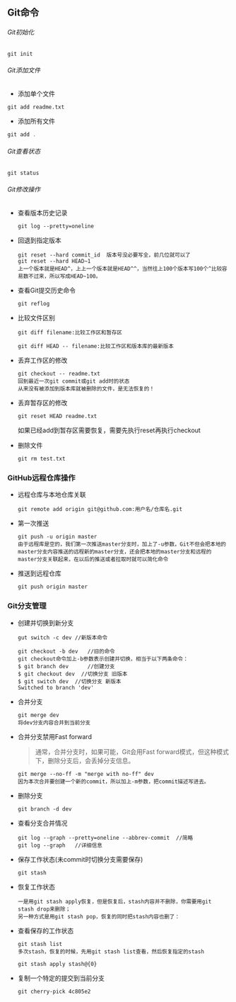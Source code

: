 ## Git命令


###### Git初始化

```
git init
```

###### Git添加文件
* 添加单个文件  
```
git add readme.txt
```
*  添加所有文件
```java
git add .
```

###### Git查看状态

```
git status
```

###### Git修改操作

* 查看版本历史记录

  ```
  git log --pretty=oneline
  ```

* 回退到指定版本

  ```
  git reset --hard commit_id  版本号没必要写全，前几位就可以了
  git reset --hard HEAD~1
  上一个版本就是HEAD^，上上一个版本就是HEAD^^，当然往上100个版本写100个^比较容易数不过来，所以写成HEAD~100。
  ```

* 查看Git提交历史命令

  ```
  git reflog
  ```

* 比较文件区别

  ```
  git diff filename:比较工作区和暂存区
  
  git diff HEAD -- filename:比较工作区和版本库的最新版本
  ```

* 丢弃工作区的修改

  ```
  git checkout -- readme.txt
  回到最近一次git commit或git add时的状态
  从来没有被添加到版本库就被删除的文件，是无法恢复的！
  ```

* 丢弃暂存区的修改

  ```
  git reset HEAD readme.txt
  ```

  如果已经add到暂存区需要恢复，需要先执行reset再执行checkout

* 删除文件

  ```
  git rm test.txt
  ```

### GitHub远程仓库操作

* 远程仓库与本地仓库关联

  ```
  git remote add origin git@github.com:用户名/仓库名.git
  ```

* 第一次推送

  ```
  git push -u origin master
  由于远程库是空的，我们第一次推送master分支时，加上了-u参数，Git不但会把本地的master分支内容推送的远程新的master分支，还会把本地的master分支和远程的master分支关联起来，在以后的推送或者拉取时就可以简化命令
  ```

* 推送到远程仓库

  ```
  git push origin master
  ```

### Git分支管理

* 创建并切换到新分支

  ```
  gut switch -c dev	//新版本命令
  
  git checkout -b dev	//旧的命令
  git checkout命令加上-b参数表示创建并切换，相当于以下两条命令：
  $ git branch dev  	//创建分支
  $ git checkout dev  //切换分支 旧版本
  $ git switch dev	//切换分支 新版本
  Switched to branch 'dev'
  ```

* 合并分支

  ```
  git merge dev
  将dev分支内容合并到当前分支
  ```

* 合并分支禁用Fast forward 

  > 通常，合并分支时，如果可能，Git会用Fast forward模式，但这种模式下，删除分支后，会丢掉分支信息。

  

  ```
  git merge --no-ff -m "merge with no-ff" dev
  因为本次合并要创建一个新的commit，所以加上-m参数，把commit描述写进去。
  ```

* 删除分支

  ```
  git branch -d dev
  ```

* 查看分支合并情况

  ```
  git log --graph --pretty=oneline --abbrev-commit  //简略
  git log --graph	//详细信息
  ```

* 保存工作状态(未commit时切换分支需要保存)

  ```
  git stash
  ```

* 恢复工作状态

  ```
  一是用git stash apply恢复，但是恢复后，stash内容并不删除，你需要用git stash drop来删除；
  另一种方式是用git stash pop，恢复的同时把stash内容也删了：
  ```

* 查看保存的工作状态

  ```
  git stash list
  多次stash，恢复的时候，先用git stash list查看，然后恢复指定的stash
  
  git stash apply stash@{0}
  ```

* 复制一个特定的提交到当前分支

  ```
  git cherry-pick 4c805e2 
  ```

  